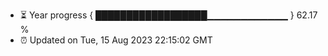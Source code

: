 - ⏳ Year progress { ██████████████████▁▁▁▁▁▁▁▁▁▁▁▁ } 62.17 %
- ⏰ Updated on Tue, 15 Aug 2023 22:15:02 GMT

